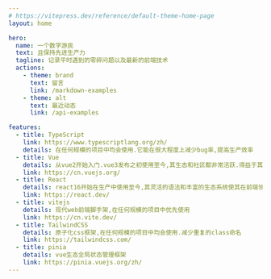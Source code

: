 ```yaml
---
# https://vitepress.dev/reference/default-theme-home-page
layout: home

hero:
  name: 一个数字游民
  text: 且保持先进生产力
  tagline: 记录平时遇到的零碎问题以及最新的前端技术
  actions:
    - theme: brand
      text: 留言
      link: /markdown-examples
    - theme: alt
      text: 最近动态
      link: /api-examples

features:
  - title: TypeScript
    link: https://www.typescriptlang.org/zh/
    details: 在任何规模的项目中均会使用.它能在很大程度上减少bug率,提高生产效率
  - title: Vue
    details: 从vue2开始入门.vue3发布之初使用至今,其生态和社区都非常活跃.得益于其渐进式设计理念,其心智负担小,上手快
    link: https://cn.vuejs.org/
  - title: React
    details: react16开始在生产中使用至今,其灵活的语法和丰富的生态系统使其在前端领域占据重要地位.
    link: https://react.dev/
  - title: vitejs
    details: 现代web前端脚手架,在任何规模的项目中优先使用
    link: https://cn.vite.dev/
  - title: TailwindCSS
    details: 原子化css框架,在任何规模的项目中均会使用.减少重复的class命名
    link: https://tailwindcss.com/
  - title: pinia
    details: vue生态全局状态管理框架
    link: https://pinia.vuejs.org/zh/
---
```

